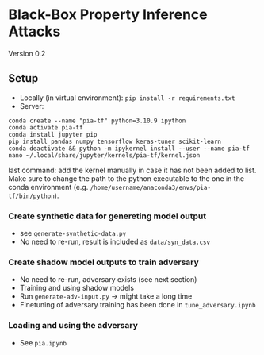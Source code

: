 # Black-Box Property Inference Attacks
Version 0.2
## Setup
* Locally (in virtual environment):
`pip install -r requirements.txt`
* Server:
```
conda create --name "pia-tf" python=3.10.9 ipython
conda activate pia-tf
conda install jupyter pip
pip install pandas numpy tensorflow keras-tuner scikit-learn
conda deactivate && python -m ipykernel install --user --name pia-tf
nano ~/.local/share/jupyter/kernels/pia-tf/kernel.json
```
last command: add the kernel manually in case it has not been added to list.
Make sure to change the path to the python executable to the one in the conda environment
(e.g. `/home/username/anaconda3/envs/pia-tf/bin/python`).

### Create synthetic data for genereting model output
* see `generate-synthetic-data.py`
* No need to re-run, result is included as `data/syn_data.csv`
### Create shadow model outputs to train adversary
* No need to re-run, adversary exists (see next section)
* Training and using shadow models
* Run `generate-adv-input.py` -> might take a long time
* Finetuning of adversary training has been done in `tune_adversary.ipynb`
### Loading and using the adversary
* See `pia.ipynb`
